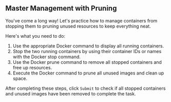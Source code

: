 ## Master Management with Pruning

You've come a long way! Let's practice how to manage containers from stopping them to pruning unused resources to keep everything neat.

Here's what you need to do:

1. Use the appropriate Docker command to display all running containers.
2. Stop the two running containers by using their container IDs or names with the Docker stop command.
3. Use the Docker prune command to remove all stopped containers and free up resources.
4. Execute the Docker command to prune all unused images and clean up space.

After completing these steps, click `Submit` to check if all stopped containers and unused images have been removed to complete the task.